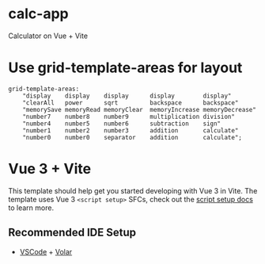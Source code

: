 # calc-app

Calculator on Vue + Vite

# Use grid-template-areas for layout

```
grid-template-areas:
    "display    display    display      display        display"
    "clearAll   power      sqrt         backspace      backspace"
    "memorySave memoryRead memoryClear  memoryIncrease memoryDecrease"
    "number7    number8    number9      multiplication division"
    "number4    number5    number6      subtraction    sign"
    "number1    number2    number3      addition       calculate"
    "number0    number0    separator    addition       calculate";
```

# Vue 3 + Vite

This template should help get you started developing with Vue 3 in Vite. The template uses Vue 3 `<script setup>` SFCs, check out the [script setup docs](https://v3.vuejs.org/api/sfc-script-setup.html#sfc-script-setup) to learn more.

## Recommended IDE Setup

- [VSCode](https://code.visualstudio.com/) + [Volar](https://marketplace.visualstudio.com/items?itemName=johnsoncodehk.volar)
